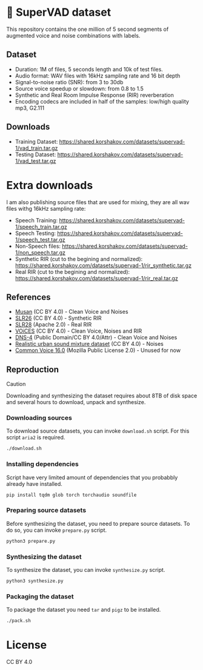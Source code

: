 # 🚀 SuperVAD dataset

This repository contains the one million of 5 second segments of augmented voice and noise combinations with labels.

## Dataset

* Duration: 1M of files, 5 seconds length and 10k of test files.
* Audio format: WAV files with 16kHz sampling rate and 16 bit depth
* Signal-to-noise ratio (SNR): from 3 to 30db
* Source voice speedup or slowdown: from 0.8 to 1.5
* Synthetic and Real Room Impulse Response (RIR) reverberation
* Encoding codecs are included in half of the samples: low/high quality mp3, G2.111

## Downloads

* Training Dataset: https://shared.korshakov.com/datasets/supervad-1/vad_train.tar.gz
* Testing Dataset: https://shared.korshakov.com/datasets/supervad-1/vad_test.tar.gz

# Extra downloads
I am also publishing source files that are used for mixing, they are all wav files withg 16kHz sampling rate:
* Speech Training: https://shared.korshakov.com/datasets/supervad-1/speech_train.tar.gz
* Speech Testing: https://shared.korshakov.com/datasets/supervad-1/speech_test.tar.gz
* Non-Speech files: https://shared.korshakov.com/datasets/supervad-1/non_speech.tar.gz
* Synthetic RIR (cut to the begining and normalized): https://shared.korshakov.com/datasets/supervad-1/rir_synthetic.tar.gz
* Real RIR (cut to the begining and normalized): https://shared.korshakov.com/datasets/supervad-1/rir_real.tar.gz

## References

* [Musan](https://openslr.org/17/) (CC BY 4.0) - Clean Voice and Noises
* [SLR26](https://openslr.org/26/) (CC BY 4.0) - Synthetic RIR
* [SLR28](https://openslr.org/28/) (Apache 2.0) - Real RIR
* [VOiCES](https://iqtlabs.github.io/voices/) (CC BY 4.0) - Clean Voice, Noises and RIR
* [DNS-4](https://github.com/microsoft/DNS-Challenge) (Public Domain/CC BY 4.0/Attr) - Clean Voice and Noises
* [Realistic urban sound mixture dataset](https://zenodo.org/records/1184443) (CC BY 4.0) - Noises
* [Common Voice 16.0](https://commonvoice.mozilla.org/en/datasets) (Mozilla Public License 2.0) - Unused for now

## Reproduction

> [!CAUTION]
> Downloading and synthesizing the dataset requires about 8TB of disk space and several hours to download, unpack and synthesize.

### Downloading sources
To download source datasets, you can invoke `download.sh` script. For this script `aria2` is required.

```bash
./download.sh
```

### Installing dependencies

Script have very limited amount of dependencies that you probabbly already have installed.

```bash
pip install tqdm glob torch torchaudio soundfile
```

### Preparing source datasets

Before synthesizing the dataset, you need to prepare source datasets. To do so, you can invoke `prepare.py` script.

```bash
python3 prepare.py
```

### Synthesizing the dataset

To synthesize the dataset, you can invoke `synthesize.py` script.

```bash
python3 synthesize.py
```

### Packaging the dataset

To package the dataset you need `tar` and `pigz` to be installed.

```bash
./pack.sh
```

# License

CC BY 4.0
